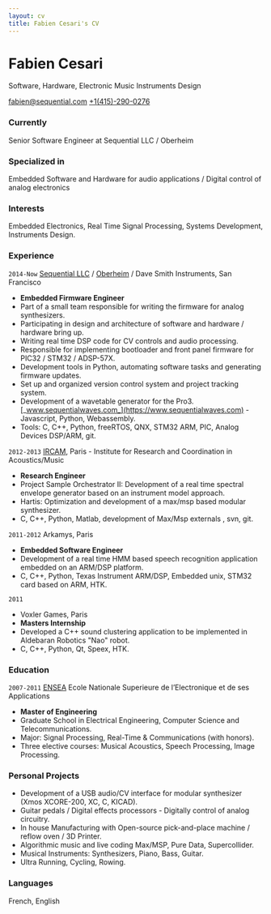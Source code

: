 ```yaml
---
layout: cv
title: Fabien Cesari's CV
---
```


# Fabien Cesari
Software, Hardware, Electronic Music Instruments Design

<div id="webaddress">
<a href="mailto: fabien@sequential.com">fabien@sequential.com</a>
<a href="tel:">+1(415)-290-0276</a>
</div>

### Currently
Senior Software Engineer at Sequential LLC / Oberheim

### Specialized in
Embedded Software and Hardware for audio applications / Digital control of analog electronics

### Interests
Embedded Electronics, Real Time Signal Processing, Systems Development, Instruments Design.

### Experience
`2014-Now`
[Sequential LLC](https://www.sequential.com/) / [Oberheim](https://oberheim.com/) / Dave Smith Instruments, San Francisco
- __Embedded Firmware Engineer__
- Part of a small team responsible for writing the firmware for analog synthesizers.
- Participating in design and architecture of software and hardware / hardware bring up.
- Writing real time DSP code for CV controls and audio processing.
- Responsible for implementing bootloader and front panel firmware for PIC32 / STM32 / ADSP-57X.
- Development tools in Python, automating software tasks and generating firmware updates.
- Set up and organized version control system and project tracking system.
- Development of a wavetable generator for the Pro3. [_www.sequentialwaves.com_](https://www.sequentialwaves.com) - Javascript, Python, Webassembly.
- Tools: C, C++, Python, freeRTOS, QNX, STM32 ARM, PIC, Analog Devices DSP/ARM, git.

`2012-2013`
[IRCAM](https://www.ircam.fr/), Paris - Institute for Research and Coordination in Acoustics/Music
- __Research Engineer__
- Project Sample Orchestrator II:  Development of a real time spectral envelope generator based on an instrument model approach.
- Hartis:  Optimization and development of a max/msp based modular synthesizer.
- C, C++, Python, Matlab, development of Max/Msp externals , svn, git.

`2011-2012`
Arkamys, Paris
- __Embedded Software Engineer__
- Development of a real time HMM based speech recognition application embedded on an ARM/DSP platform.
- C, C++, Python, Texas Instrument ARM/DSP, Embedded unix, STM32 card based on ARM, HTK.

`2011`
- Voxler Games, Paris
- __Masters Internship__
- Developed a C++ sound clustering application to be implemented in Aldebaran Robotics "Nao" robot.
- C, C++, Python, Qt, Speex, HTK.

### Education
`2007-2011`
[ENSEA](https://www.ensea.fr/en) Ecole Nationale Superieure de l’Electronique et de ses Applications
- __Master of Engineering__
- Graduate School in Electrical Engineering, Computer Science and Telecommunications.
- Major: Signal Processing, Real-Time & Communications (with honors).
- Three elective courses: Musical Acoustics, Speech Processing, Image Processing.

### Personal Projects
- Development of a USB audio/CV interface for modular synthesizer (Xmos XCORE-200, XC, C, KICAD).
- Guitar pedals / Digital effects processors - Digitally control of analog circuitry.
- In house Manufacturing with Open-source pick-and-place machine / reflow oven / 3D Printer.
- Algorithmic music and live coding Max/MSP, Pure Data, Supercollider.
- Musical Instruments: Synthesizers, Piano, Bass, Guitar.
- Ultra Running, Cycling, Rowing.

### Languages
French, English
<!-- ### Footer
Last updated: May 2013 -->
